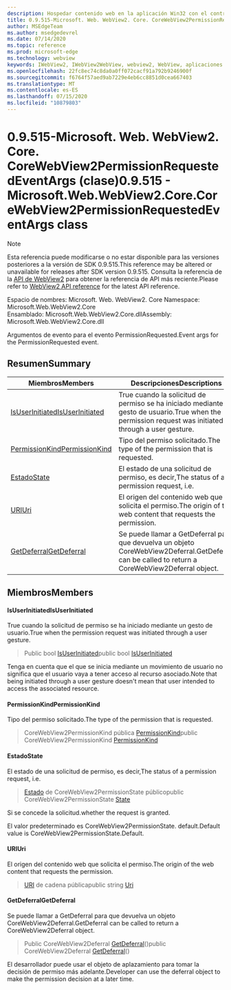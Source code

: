 ```yaml
---
description: Hospedar contenido web en la aplicación Win32 con el control Microsoft Edge WebView2
title: 0.9.515-Microsoft. Web. WebView2. Core. CoreWebView2PermissionRequestedEventArgs
author: MSEdgeTeam
ms.author: msedgedevrel
ms.date: 07/14/2020
ms.topic: reference
ms.prod: microsoft-edge
ms.technology: webview
keywords: IWebView2, IWebView2WebView, webview2, WebView, aplicaciones Win32, Win32, Edge, ICoreWebView2, ICoreWebView2Controller, control de explorador, HTML Edge
ms.openlocfilehash: 22fc8ec74c8da0a0ff072cacf91a792b9246900f
ms.sourcegitcommit: f6764f57aed9ab7229e4eb6cc8851d0cea667403
ms.translationtype: MT
ms.contentlocale: es-ES
ms.lasthandoff: 07/15/2020
ms.locfileid: "10879803"
---
```

# <span data-ttu-id="2a60d-104">0.9.515-Microsoft. Web. WebView2. Core. CoreWebView2PermissionRequestedEventArgs (clase)</span><span class="sxs-lookup"><span data-stu-id="2a60d-104">0.9.515 - Microsoft.Web.WebView2.Core.CoreWebView2PermissionRequestedEventArgs class</span></span> 

> [!NOTE]
> <span data-ttu-id="2a60d-105">Esta referencia puede modificarse o no estar disponible para las versiones posteriores a la versión de SDK 0.9.515.</span><span class="sxs-lookup"><span data-stu-id="2a60d-105">This reference may be altered or unavailable for releases after SDK version 0.9.515.</span></span> <span data-ttu-id="2a60d-106">Consulta la referencia de la [API de WebView2](../../../webview2-api-reference.md) para obtener la referencia de API más reciente.</span><span class="sxs-lookup"><span data-stu-id="2a60d-106">Please refer to [WebView2 API reference](../../../webview2-api-reference.md) for the latest API reference.</span></span>

<span data-ttu-id="2a60d-107">Espacio de nombres: Microsoft. Web. WebView2. Core </span><span class="sxs-lookup"><span data-stu-id="2a60d-107">Namespace: Microsoft.Web.WebView2.Core</span></span>\
<span data-ttu-id="2a60d-108">Ensamblado: Microsoft.Web.WebView2.Core.dll</span><span class="sxs-lookup"><span data-stu-id="2a60d-108">Assembly: Microsoft.Web.WebView2.Core.dll</span></span>

<span data-ttu-id="2a60d-109">Argumentos de evento para el evento PermissionRequested.</span><span class="sxs-lookup"><span data-stu-id="2a60d-109">Event args for the PermissionRequested event.</span></span>

## <span data-ttu-id="2a60d-110">Resumen</span><span class="sxs-lookup"><span data-stu-id="2a60d-110">Summary</span></span>

 <span data-ttu-id="2a60d-111">Miembros</span><span class="sxs-lookup"><span data-stu-id="2a60d-111">Members</span></span>                        | <span data-ttu-id="2a60d-112">Descripciones</span><span class="sxs-lookup"><span data-stu-id="2a60d-112">Descriptions</span></span>
--------------------------------|---------------------------------------------
[<span data-ttu-id="2a60d-113">IsUserInitiated</span><span class="sxs-lookup"><span data-stu-id="2a60d-113">IsUserInitiated</span></span>](#isuserinitiated) | <span data-ttu-id="2a60d-114">True cuando la solicitud de permiso se ha iniciado mediante un gesto de usuario.</span><span class="sxs-lookup"><span data-stu-id="2a60d-114">True when the permission request was initiated through a user gesture.</span></span>
[<span data-ttu-id="2a60d-115">PermissionKind</span><span class="sxs-lookup"><span data-stu-id="2a60d-115">PermissionKind</span></span>](#permissionkind) | <span data-ttu-id="2a60d-116">Tipo del permiso solicitado.</span><span class="sxs-lookup"><span data-stu-id="2a60d-116">The type of the permission that is requested.</span></span>
[<span data-ttu-id="2a60d-117">Estado</span><span class="sxs-lookup"><span data-stu-id="2a60d-117">State</span></span>](#state) | <span data-ttu-id="2a60d-118">El estado de una solicitud de permiso, es decir,</span><span class="sxs-lookup"><span data-stu-id="2a60d-118">The status of a permission request, i.e.</span></span>
[<span data-ttu-id="2a60d-119">URI</span><span class="sxs-lookup"><span data-stu-id="2a60d-119">Uri</span></span>](#uri) | <span data-ttu-id="2a60d-120">El origen del contenido web que solicita el permiso.</span><span class="sxs-lookup"><span data-stu-id="2a60d-120">The origin of the web content that requests the permission.</span></span>
[<span data-ttu-id="2a60d-121">GetDeferral</span><span class="sxs-lookup"><span data-stu-id="2a60d-121">GetDeferral</span></span>](#getdeferral) | <span data-ttu-id="2a60d-122">Se puede llamar a GetDeferral para que devuelva un objeto CoreWebView2Deferral.</span><span class="sxs-lookup"><span data-stu-id="2a60d-122">GetDeferral can be called to return a CoreWebView2Deferral object.</span></span>

## <span data-ttu-id="2a60d-123">Miembros</span><span class="sxs-lookup"><span data-stu-id="2a60d-123">Members</span></span>

#### <span data-ttu-id="2a60d-124">IsUserInitiated</span><span class="sxs-lookup"><span data-stu-id="2a60d-124">IsUserInitiated</span></span> 

<span data-ttu-id="2a60d-125">True cuando la solicitud de permiso se ha iniciado mediante un gesto de usuario.</span><span class="sxs-lookup"><span data-stu-id="2a60d-125">True when the permission request was initiated through a user gesture.</span></span>

> <span data-ttu-id="2a60d-126">Public bool [IsUserInitiated](#isuserinitiated)</span><span class="sxs-lookup"><span data-stu-id="2a60d-126">public bool [IsUserInitiated](#isuserinitiated)</span></span>

<span data-ttu-id="2a60d-127">Tenga en cuenta que el que se inicia mediante un movimiento de usuario no significa que el usuario vaya a tener acceso al recurso asociado.</span><span class="sxs-lookup"><span data-stu-id="2a60d-127">Note that being initiated through a user gesture doesn't mean that user intended to access the associated resource.</span></span>

#### <span data-ttu-id="2a60d-128">PermissionKind</span><span class="sxs-lookup"><span data-stu-id="2a60d-128">PermissionKind</span></span> 

<span data-ttu-id="2a60d-129">Tipo del permiso solicitado.</span><span class="sxs-lookup"><span data-stu-id="2a60d-129">The type of the permission that is requested.</span></span>

> <span data-ttu-id="2a60d-130">CoreWebView2PermissionKind pública [PermissionKind](#permissionkind)</span><span class="sxs-lookup"><span data-stu-id="2a60d-130">public CoreWebView2PermissionKind [PermissionKind](#permissionkind)</span></span>

#### <span data-ttu-id="2a60d-131">Estado</span><span class="sxs-lookup"><span data-stu-id="2a60d-131">State</span></span> 

<span data-ttu-id="2a60d-132">El estado de una solicitud de permiso, es decir,</span><span class="sxs-lookup"><span data-stu-id="2a60d-132">The status of a permission request, i.e.</span></span>

> <span data-ttu-id="2a60d-133">[Estado](#state) de CoreWebView2PermissionState público</span><span class="sxs-lookup"><span data-stu-id="2a60d-133">public CoreWebView2PermissionState [State](#state)</span></span>

<span data-ttu-id="2a60d-134">Si se concede la solicitud.</span><span class="sxs-lookup"><span data-stu-id="2a60d-134">whether the request is granted.</span></span>

<span data-ttu-id="2a60d-135">El valor predeterminado es CoreWebView2PermissionState. default.</span><span class="sxs-lookup"><span data-stu-id="2a60d-135">Default value is CoreWebView2PermissionState.Default.</span></span>

#### <span data-ttu-id="2a60d-136">URI</span><span class="sxs-lookup"><span data-stu-id="2a60d-136">Uri</span></span> 

<span data-ttu-id="2a60d-137">El origen del contenido web que solicita el permiso.</span><span class="sxs-lookup"><span data-stu-id="2a60d-137">The origin of the web content that requests the permission.</span></span>

> <span data-ttu-id="2a60d-138">[URI](#uri) de cadena pública</span><span class="sxs-lookup"><span data-stu-id="2a60d-138">public string [Uri](#uri)</span></span>

#### <span data-ttu-id="2a60d-139">GetDeferral</span><span class="sxs-lookup"><span data-stu-id="2a60d-139">GetDeferral</span></span> 

<span data-ttu-id="2a60d-140">Se puede llamar a GetDeferral para que devuelva un objeto CoreWebView2Deferral.</span><span class="sxs-lookup"><span data-stu-id="2a60d-140">GetDeferral can be called to return a CoreWebView2Deferral object.</span></span>

> <span data-ttu-id="2a60d-141">Public CoreWebView2Deferral [GetDeferral](#getdeferral)()</span><span class="sxs-lookup"><span data-stu-id="2a60d-141">public CoreWebView2Deferral [GetDeferral](#getdeferral)()</span></span>

<span data-ttu-id="2a60d-142">El desarrollador puede usar el objeto de aplazamiento para tomar la decisión de permiso más adelante.</span><span class="sxs-lookup"><span data-stu-id="2a60d-142">Developer can use the deferral object to make the permission decision at a later time.</span></span>

